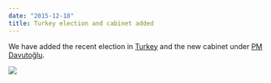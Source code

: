 ```yaml
---
date: "2015-12-18"
title: Turkey election and cabinet added
---
```


We have added the recent election in [Turkey](http://www.parlgov.org/explore/tur/election/2015-11-01/) and the new cabinet under [PM Davutoğlu](http://www.parlgov.org/explore/tur/cabinet/2015-11-30/).

![](/images/parliament-sweden.jpg)
